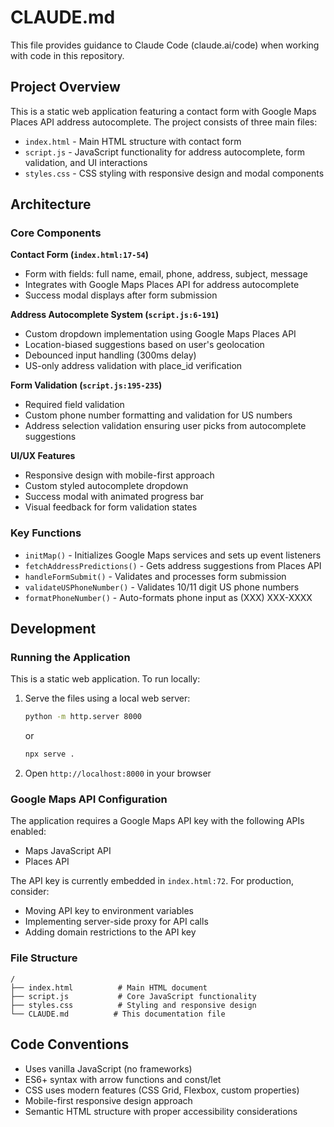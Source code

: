 # CLAUDE.md

This file provides guidance to Claude Code (claude.ai/code) when working with code in this repository.

## Project Overview

This is a static web application featuring a contact form with Google Maps Places API address autocomplete. The project consists of three main files:

- `index.html` - Main HTML structure with contact form
- `script.js` - JavaScript functionality for address autocomplete, form validation, and UI interactions
- `styles.css` - CSS styling with responsive design and modal components

## Architecture

### Core Components

**Contact Form (`index.html:17-54`)**
- Form with fields: full name, email, phone, address, subject, message
- Integrates with Google Maps Places API for address autocomplete
- Success modal displays after form submission

**Address Autocomplete System (`script.js:6-191`)**
- Custom dropdown implementation using Google Maps Places API
- Location-biased suggestions based on user's geolocation
- Debounced input handling (300ms delay)
- US-only address validation with place_id verification

**Form Validation (`script.js:195-235`)**
- Required field validation
- Custom phone number formatting and validation for US numbers
- Address selection validation ensuring user picks from autocomplete suggestions

**UI/UX Features**
- Responsive design with mobile-first approach
- Custom styled autocomplete dropdown
- Success modal with animated progress bar
- Visual feedback for form validation states

### Key Functions

- `initMap()` - Initializes Google Maps services and sets up event listeners
- `fetchAddressPredictions()` - Gets address suggestions from Places API
- `handleFormSubmit()` - Validates and processes form submission
- `validateUSPhoneNumber()` - Validates 10/11 digit US phone numbers
- `formatPhoneNumber()` - Auto-formats phone input as (XXX) XXX-XXXX

## Development

### Running the Application

This is a static web application. To run locally:

1. Serve the files using a local web server:
   ```bash
   python -m http.server 8000
   ```
   or
   ```bash
   npx serve .
   ```

2. Open `http://localhost:8000` in your browser

### Google Maps API Configuration

The application requires a Google Maps API key with the following APIs enabled:
- Maps JavaScript API
- Places API

The API key is currently embedded in `index.html:72`. For production, consider:
- Moving API key to environment variables
- Implementing server-side proxy for API calls
- Adding domain restrictions to the API key

### File Structure

```
/
├── index.html          # Main HTML document
├── script.js           # Core JavaScript functionality
├── styles.css          # Styling and responsive design
└── CLAUDE.md          # This documentation file
```

## Code Conventions

- Uses vanilla JavaScript (no frameworks)
- ES6+ syntax with arrow functions and const/let
- CSS uses modern features (CSS Grid, Flexbox, custom properties)
- Mobile-first responsive design approach
- Semantic HTML structure with proper accessibility considerations